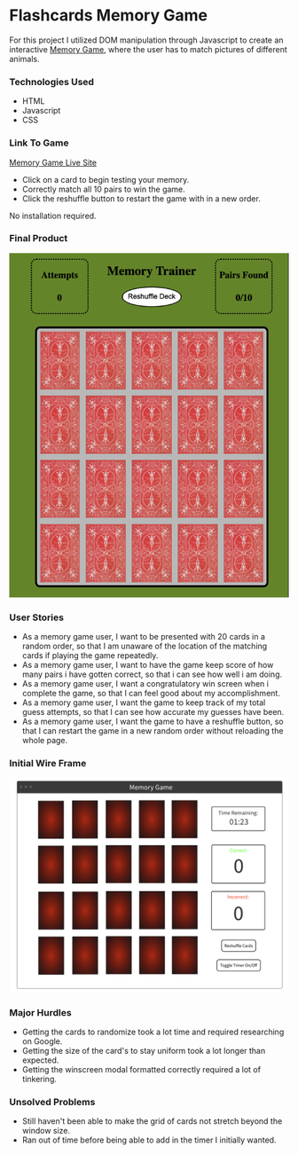 # Flashcards Memory Game
For this project I utilized DOM manipulation through Javascript to create an interactive [Memory Game](https://www.youtube.com/watch?v=492bM_dhdR4), where the user has to match pictures of different animals. 

### Technologies Used
- HTML
- Javascript
- CSS

### Link To Game
[Memory Game Live Site](https://pages.git.generalassemb.ly/jmusher/Flashcards-J.Musher/)

- Click on a card to begin testing your memory.
- Correctly match all 10 pairs to win the game.
- Click the reshuffle button to restart the game with in a new order.

No installation required.

### Final Product
![img](images/final-game-memory.png)

### User Stories

- As a memory game user, I want to be presented with 20 cards in a random order, so that I am unaware of the location of the matching cards if playing the game repeatedly.
- As a memory game user, I want to have the game keep score of how many pairs i have gotten correct, so that i can see how well i am doing.
- As a memory game user, I want a congratulatory win screen when i complete the game, so that I can feel good about my accomplishment.
- As a memory game user, I want the game to keep track of my total guess attempts, so that I can see how accurate my guesses have been.
- As a memory game user, I want the game to have a reshuffle button, so that I can restart the game in a new random order without reloading the whole page.

### Initial Wire Frame
![img](images/intial-wire-frame-project-1.png)

### Major Hurdles
- Getting the cards to randomize took a lot time and required researching on Google.
- Getting the size of the card's to stay uniform took a lot longer than expected.
- Getting the winscreen modal formatted correctly required a lot of tinkering.

### Unsolved Problems
- Still haven't been able to make the grid of cards not stretch beyond the window size.
- Ran out of time before being able to add in the timer I initially wanted.